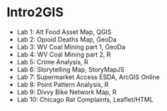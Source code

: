 # Intro2GIS


- Lab 1: Alt Food Asset Map, QGIS
- Lab 2: Opioid Deaths Map, GeoDa
- Lab 3: WV Coal Mining part 1, GeoDa
- Lab 4: WV Coal Mining part 2, R
- Lab 5: Crime Analysis, R
- Lab 6: Storytelling Map, StoryMapJS
- Lab 7: Supermarket Access ESDA, ArcGIS Online
- Lab 8: Point Pattern Analysis, R
- Lab 9: Divvy Bike Network Map, R
- Lab 10: Chicago Rat Complaints, Leaflet/HTML
